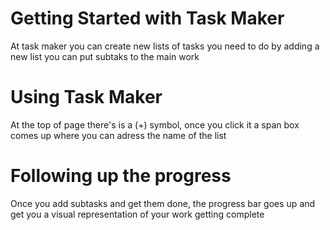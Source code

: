 # Getting Started with Task Maker

At task maker you can create new lists of tasks you need to do
by adding a new list you can put subtaks to the main work


# Using Task Maker

At the top of page there's is a (+) symbol, once you click it 
a span box comes up where you can adress the name of the list


# Following up the progress

Once you add subtasks and get them done, the progress bar goes up
and get you a visual representation of your work getting complete